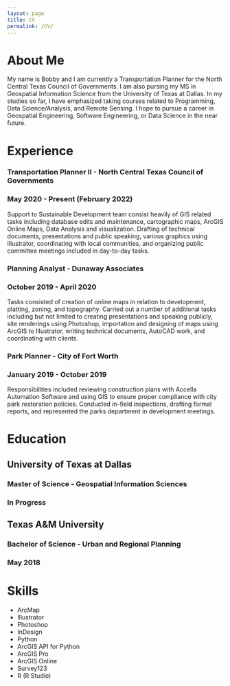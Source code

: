 ```yaml
---
layout: page
title: CV
permalink: /CV/
---
```


# About Me
My name is Bobby and I am currently a Transportation Planner for the North Central Texas Council of Governments. I am also pursing my MS in Geospatial Information Science from the University of Texas at Dallas. In my studies so far, I have emphasized taking courses related to Programming, Data Science/Analysis, and Remote Sensing. I hope to pursue a career in Geospatial Engineering, Software Engineering, or Data Science in the near future. 

# Experience
### Transportation Planner II - North Central Texas Council of Governments
### May 2020 - Present (February 2022)
Support to Sustainable Development team consist heavily of GIS related tasks including database edits and maintenance, cartographic maps, ArcGIS Online Maps, Data Analysis and visualization. Drafting of technical documents, presentations and public speaking, various graphics using Illustrator, coordinating with local communities, and organizing public committee meetings included in day-to-day tasks.

### Planning Analyst - Dunaway Associates
### October 2019 - April 2020
Tasks consisted of creation of online maps in relation to development, platting, zoning, and topography. Carried out a number of additional tasks including but not limited to creating presentations and speaking publicly, site renderings using Photoshop, importation and designing of maps using ArcGIS to Illustrator, writing technical documents, AutoCAD work, and coordinating with clients.

### Park Planner - City of Fort Worth
### January 2019 - October 2019
Responsibilities included reviewing construction plans with Accella Automation Software and using GIS to ensure proper compliance with city park restoration policies. Conducted in-field inspections, drafting formal reports, and represented the parks department in development meetings.

# Education
## University of Texas at Dallas 
### Master of Science - Geospatial Information Sciences
### In Progress

## Texas A&M University 
### Bachelor of Science - Urban and Regional Planning
### May 2018

# Skills
- ArcMap
- Illustrator
- Photoshop
- InDesign
- Python
- ArcGIS API for Python
- ArcGIS Pro
- ArcGIS Online
- Survey123
- R (R Studio)
